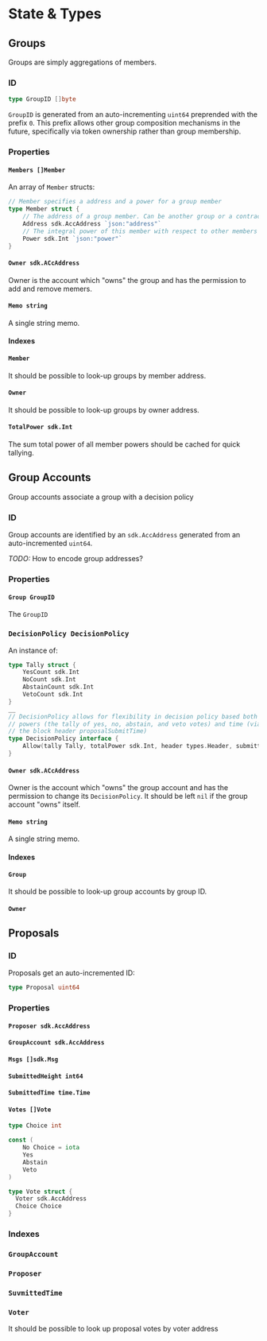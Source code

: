 # State & Types

## Groups

Groups are simply aggregations of members.

### ID

```go
type GroupID []byte
```

`GroupID` is generated from an auto-incrementing `uint64` preprended with the
prefix `0`. This prefix allows other group composition mechanisms in the future,
specifically via token ownership rather than group membership.

### Properties

#### `Members []Member`

An array of `Member` structs:

```go
// Member specifies a address and a power for a group member
type Member struct {
	// The address of a group member. Can be another group or a contract
	Address sdk.AccAddress `json:"address"`
	// The integral power of this member with respect to other members and the decision threshold
	Power sdk.Int `json:"power"`
}
```

#### `Owner sdk.ACcAddress`

Owner is the account which "owns" the group and has the permission to 
add and remove memers.

#### `Memo string`

A single string memo.

#### Indexes

#### `Member`

It should be possible to look-up groups by member address.

#### `Owner`

It should be possible to look-up groups by owner address.

#### `TotalPower sdk.Int`

The sum total power of all member powers should be cached for quick tallying.


## Group Accounts

Group accounts associate a group with a decision policy

### ID

Group accounts are identified by an `sdk.AccAddress` generated
from an auto-incremented `uint64`.

*TODO:* How to encode group addresses?

### Properties

#### `Group GroupID`

The `GroupID`

### `DecisionPolicy DecisionPolicy`

An instance of:

```go
type Tally struct {
	YesCount sdk.Int
	NoCount sdk.Int
	AbstainCount sdk.Int
	VetoCount sdk.Int
}
__
// DecisionPolicy allows for flexibility in decision policy based both on
// powers (the tally of yes, no, abstain, and veto votes) and time (via
// the block header proposalSubmitTime)
type DecisionPolicy interface {
	Allow(tally Tally, totalPower sdk.Int, header types.Header, submittedTime time.Time, submittedHeight int64)
}
```

#### `Owner sdk.ACcAddress`

Owner is the account which "owns" the group account and has the permission to
change its `DecisionPolicy`. It should be left `nil` if the group account
"owns" itself.

#### `Memo string`

A single string memo.

#### Indexes

#### `Group`

It should be possible to look-up group accounts by group ID.

#### `Owner`

## Proposals

### ID

Proposals get an auto-incremented ID:
```go
type Proposal uint64
```

### Properties

#### `Proposer sdk.AccAddress`

#### `GroupAccount sdk.AccAddress`

#### `Msgs []sdk.Msg`

#### `SubmittedHeight int64`

#### `SubmittedTime time.Time`

#### `Votes []Vote`

```go
type Choice int

const (
	No Choice = iota
	Yes
	Abstain
	Veto
)

type Vote struct {
  Voter sdk.AccAddress
  Choice Choice
}
```

### Indexes

### `GroupAccount`
### `Proposer`
### `SuvmittedTime`
### `Voter`

It should be possible to look up proposal votes by voter address


